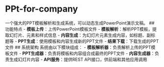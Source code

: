 # PPt-for-company
一个强大的PPT模板解析和生成系统，可以动态生成PowerPoint演示文稿。  ## 功能特点  - **模板上传**：上传PowerPoint模板文件 - **模板解析**：解析PPT模板，提取幻灯片、元素和样式信息 - **内容生成**：为幻灯片元素生成内容，如标题、副标题等 - **PPT生成**：使用模板和内容生成新的PPT文件 - **结果下载**：下载生成的PPT文件  ## 系统架构  系统由以下模块组成：  - **模板解析器**：负责解析上传的PPT模板文件 - **PPT生成器**：负责将模板和内容组合成最终的PPT文件 - **内容生成器**：负责生成幻灯片内容 - **API服务**：提供REST API接口，供前端和其他应用调用
